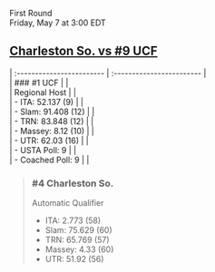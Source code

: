 First Round  
Friday, May 7 at 3:00 EDT
## [Charleston So. vs #9 UCF](https://www.ncaa.com/game/5833651) 

| :------------------------ | :------------------------ |  
| ### #1 UCF                | |  
| Regional Host             | |  
| - ITA: 52.137 (9)         | |  
| - Slam: 91.408 (12)       | |  
| - TRN: 83.848 (12)        | |  
| - Massey: 8.12 (10)       | |  
| - UTR: 62.03 (16)         | |  
| - USTA Poll: 9            | |  
| - Coached Poll: 9         | |  

> ### #4 Charleston So.  
> Automatic Qualifier  
> - ITA: 2.773 (58)  
> - Slam: 75.629 (60)  
> - TRN: 65.769 (57)  
> - Massey: 4.33 (60)  
> - UTR: 51.92 (56)  
